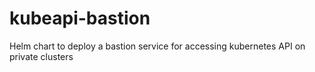 # kubeapi-bastion
Helm chart to deploy a bastion service for accessing kubernetes API on private clusters
